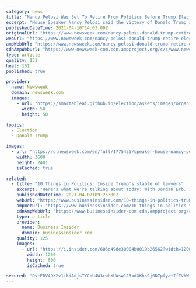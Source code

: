 ```yaml
---
category: news
title: "Nancy Pelosi Was Set To Retire From Politics Before Trump Election Win in 2016: New Book"
excerpt: "House Speaker Nancy Pelosi said the victory of Donald Trump in the 2016 election felt like \"a mule kicking you in the back\" and convinced her to remain in politics, according to an upcoming biography. Assured that the Democratic contender Hillary Clinton ..."
publishedDateTime: 2021-04-10T14:03:00Z
originalUrl: "https://www.newsweek.com/nancy-pelosi-donald-trump-retire-election-2016-quit-1582612"
webUrl: "https://www.newsweek.com/nancy-pelosi-donald-trump-retire-election-2016-quit-1582612"
ampWebUrl: "https://www.newsweek.com/nancy-pelosi-donald-trump-retire-election-2016-quit-1582612?amp=1"
cdnAmpWebUrl: "https://www-newsweek-com.cdn.ampproject.org/c/s/www.newsweek.com/nancy-pelosi-donald-trump-retire-election-2016-quit-1582612?amp=1"
type: article
quality: 131
heat: 151
published: true

provider:
  name: Newsweek
  domain: newsweek.com
  images:
    - url: "https://smartableai.github.io/election/assets/images/organizations/newsweek.com-50x50.jpg"
      width: 50
      height: 50

topics:
  - Election
  - Donald Trump

images:
  - url: "https://d.newsweek.com/en/full/1775435/speaker-house-nancy-pelosi.jpg"
    width: 3600
    height: 2401
    isCached: true

related:
  - title: "10 Things in Politics: Inside Trump's stable of lawyers"
    excerpt: "Here's what we're talking about today: With Jordan Erb. 1. ALL OF TRUMP'S LAWYERS: Former President Donald Trump faces legal jeopardy on multiple fronts. He runs the risk of becoming the first president to be indicted. In his corner is a mix of lawyers who ..."
    publishedDateTime: 2021-04-07T09:25:00Z
    webUrl: "https://www.businessinsider.com/10-things-in-politics-trump-legal-team-new-york"
    ampWebUrl: "https://www.businessinsider.com/10-things-in-politics-trump-legal-team-new-york?amp"
    cdnAmpWebUrl: "https://www-businessinsider-com.cdn.ampproject.org/c/s/www.businessinsider.com/10-things-in-politics-trump-legal-team-new-york?amp"
    type: article
    provider:
      name: Business Insider
      domain: businessinsider.com
    quality: 125
    images:
      - url: "https://i.insider.com/606d49de30004b0019b26562?width=1200&format=jpeg"
        width: 1200
        height: 600
        isCached: true

secured: "DvcEDV4OX2v1ikiAdjsTYCbU4W3rwhXUWsw123xdXKhs9j0D7pfya+IfTVkWfbxupVLJrH1rccjMEX/TbKA/Fqvl38Cm98xktXeJBSJoOzemnOt5Ggr/kQiwWX7LVKW+IJG2QpYHXEm54XcaK9MG9osNKMiq/B52U7ABrryr19N9clVlHlgprf3OmNqywmyUb1gRMSHKNZXslAOUL/GQDB5GFjLHPJ+kngwtjZDPWOGZY4OYOSozyMGNXyFlTaYjMRcoJB2o2rIrsLdG8Yi/4ZGFnDun2ozn19xtsEwzTmAe5Lz12tJ1AYpW8330m6PGNIBkZtB0sqC2j0+pF13LEDsb+Dq2Lresm//IZDUh2zQ=;rh2coOICzMzGZuoLMcr44A=="
---
```


